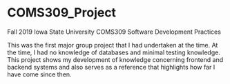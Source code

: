 # COMS309_Project

Fall 2019 Iowa State University COMS309 Software Development Practices

This was the first major group project that I had undertaken at the time. At the time, I had no knowledge of databases and minimal testing knowledge. This project shows my development of knowledge concerning frontend and backend systems and also serves as a reference that highlights how far I have come since then.
